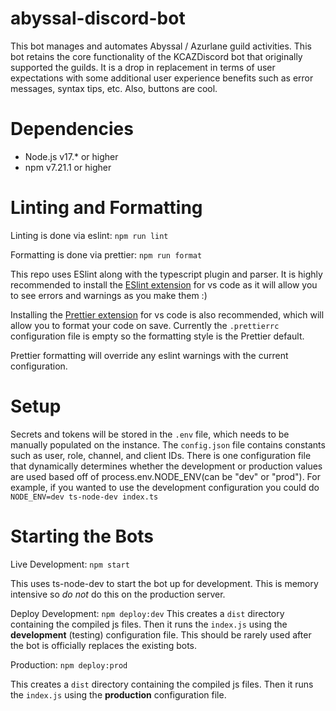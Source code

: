# abyssal-discord-bot
This bot manages and automates Abyssal / Azurlane guild activities. This bot retains the core functionality of the KCAZDiscord bot that originally supported the guilds. It is a drop in replacement in terms of user expectations with some additional user experience benefits such as error messages, syntax tips, etc. Also, buttons are cool.

# Dependencies
- Node.js v17.* or higher
- npm v7.21.1 or higher

# Linting and Formatting
Linting is done via eslint: `npm run lint`

Formatting is done via prettier: `npm run format`

This repo uses ESlint along with the typescript plugin and parser.
It is highly recommended to install the [ESlint extension](https://marketplace.visualstudio.com/items?itemName=dbaeumer.vscode-eslint) for vs code as it will allow you to see errors and warnings as you make them :)

Installing the [Prettier extension](https://marketplace.visualstudio.com/items?itemName=esbenp.prettier-vscode#review-details) for vs code is also recommended, which will allow you to format your code on save. Currently the `.prettierrc` configuration file is empty so the formatting style is the Prettier default.

Prettier formatting will override any eslint warnings with the current configuration.

# Setup
Secrets and tokens will be stored in the `.env` file, which needs to be manually populated on the instance. The `config.json` file contains constants such as user, role, channel, and client IDs. There is one configuration file that dynamically determines whether the development or production values are used based off of process.env.NODE_ENV(can be "dev" or "prod"). For example, if you wanted to use the development configuration you could do `NODE_ENV=dev ts-node-dev index.ts`

# Starting the Bots
Live Development: `npm start`

This uses ts-node-dev to start the bot up for development. This is memory intensive so *do not* do this on the production server.

Deploy Development: `npm deploy:dev`
This creates a `dist` directory containing the compiled js files. Then it runs the `index.js` using the **development** (testing) configuration file.
This should be rarely used after the bot is officially replaces the existing bots.

Production: `npm deploy:prod`

This creates a `dist` directory containing the compiled js files. Then it runs the `index.js` using the **production** configuration file.
